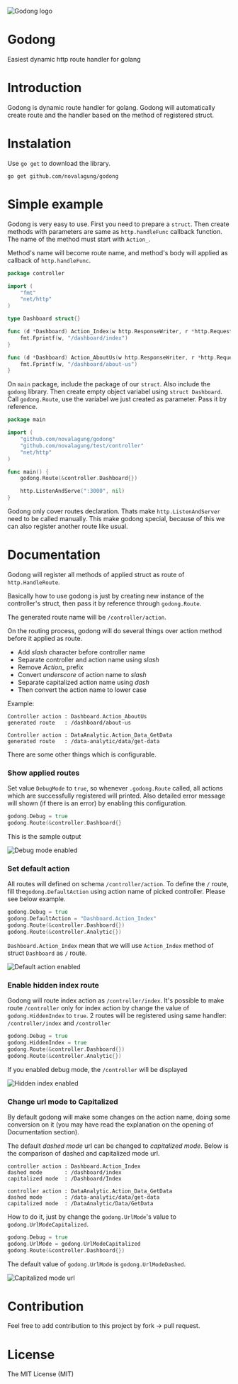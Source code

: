 ![Godong logo](http://oi59.tinypic.com/2v29m5g.jpg)

Godong
======
Easiest dynamic http route handler for golang

Introduction
======
Godong is dynamic route handler for golang. Godong will automatically create route and the handler based on the method of registered struct.

Instalation
======
Use `go get` to download the library.

```
go get github.com/novalagung/godong
```

Simple example
======
Godong is very easy to use. First you need to prepare a `struct`. Then create methods with parameters are same as `http.handleFunc` callback function. The name of the method must start with `Action_`.

Method's name will become route name, and method's body will applied as callback of `http.handleFunc`.

```go
package controller

import (
    "fmt"
    "net/http"
)

type Dashboard struct{}

func (d *Dashboard) Action_Index(w http.ResponseWriter, r *http.Request) {
    fmt.Fprintf(w, "/dashboard/index")
}

func (d *Dashboard) Action_AboutUs(w http.ResponseWriter, r *http.Request) {
    fmt.Fprintf(w, "/dashboard/about-us")
}
```

On `main` package, include the package of our `struct`. Also include the `godong` library. Then create empty object variabel using `struct Dashboard`. Call `godong.Route`, use the variabel we just created as parameter. Pass it by reference.

```go
package main

import (
    "github.com/novalagung/godong"
    "github.com/novalagung/test/controller"
    "net/http"
)

func main() {
    godong.Route(&controller.Dashboard{})

    http.ListenAndServe(":3000", nil)
}
```

Godong only cover routes declaration. Thats make `http.ListenAndServer` need to be called manually. This make godong special, because of this we can also register another route like usual.

Documentation
======

Godong will register all methods of applied struct as route of `http.HandleRoute`.

Basically how to use godong is just by creating new instance of the controller's struct, then pass it by reference through `godong.Route`.

The generated route name will be `/controller/action`. 

On the routing process, godong will do several things over action method before it applied as route.

* Add *slash* character before controller name
* Separate controller and action name using *slash*
* Remove *Action_* prefix
* Convert *underscore* of action name to *slash*
* Separate capitalized action name using *dash*
* Then convert the action name to lower case

Example:

```
Controller action : Dashboard.Action_AboutUs
generated route   : /dashboard/about-us

Controller action : DataAnalytic.Action_Data_GetData
generated route   : /data-analytic/data/get-data
```

There are some other things which is configurable.

### Show applied routes 

Set value `DebugMode` to `true`, so whenever `.godong.Route` called, all actions which are successfully registered will printed. Also detailed error message will shown (if there is an error) by enabling this configuration.

```go
godong.Debug = true
godong.Route(&controller.Dashboard{}
```

This is the sample output

![Debug mode enabled](http://oi61.tinypic.com/4ut107.jpg)

### Set default action

All routes will defined on schema `/controller/action`. To define the `/` route, fill the`godong.DefaultAction` using action name of picked controller. Please see below example.

```go
godong.Debug = true
godong.DefaultAction = "Dashboard.Action_Index"
godong.Route(&controller.Dashboard{})
godong.Route(&controller.Analytic{})
```

`Dashboard.Action_Index` mean that we will use `Action_Index` method of struct `Dashboard` as `/` route.

![Default action enabled](http://oi60.tinypic.com/a5dtgh.jpg)

### Enable hidden index route

Godong will route index action as `/controller/index`. It's possible to make route `/controller` only for index action by change the value of `godong.HiddenIndex` to `true`. 2 routes will be registered using same handler: `/controller/index` and `/controller`

```go
godong.Debug = true
godong.HiddenIndex = true
godong.Route(&controller.Dashboard{})
godong.Route(&controller.Analytic{})
```

If you enabled debug mode, the `/controller` will be displayed

![Hidden index enabled](http://oi60.tinypic.com/23mpag.jpg)

### Change url mode to Capitalized

By default godong will make some changes on the action name, doing some conversion on it (you may have read the explanation on the opening of Documentation section).

The default *dashed mode* url can be changed to *capitalized mode*. Below is the comparison of dashed and capitalized mode url.

```
controller action : Dashboard.Action_Index
dashed mode       : /dashboard/index
capitalized mode  : /Dashboard/Index

controller action : DataAnalytic.Action_Data_GetData
dashed mode       : /data-analytic/data/get-data
capitalized mode  : /DataAnalytic/Data/GetData
```

How to do it, just by change the `godong.UrlMode`'s value to `godong.UrlModeCapitalized`.

```go
godong.Debug = true
godong.UrlMode = godong.UrlModeCapitalized
godong.Route(&controller.Dashboard{})
```

The default value of `godong.UrlMode` is `godong.UrlModeDashed`.

![Capitalized mode url](http://oi59.tinypic.com/qozqd1.jpg)

Contribution
======
Feel free to add contribution to this project by fork -> pull request.

License
======
The MIT License (MIT)